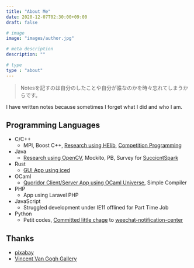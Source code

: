 ```yaml
---
title: "About Me"
date: 2020-12-07T02:30:00+09:00
draft: false

# image
image: "images/author.jpg"

# meta description
description: ""

# type
type : "about"
---
```



> Notesを記すのは自分のしたことや自分が誰なのかを時々忘れてしまうからです。

I have written notes because sometimes I forget what I did and who I am.

## Programming Languages
- C/C++
  - MPI, Boost C++, [Research using HElib](https://ieeexplore.ieee.org/abstract/document/7946977), [Competition Programming](https://github.com/lilybrevec/kyopro)
- Java
  - [Research using OpenCV](https://ci.nii.ac.jp/naid/110010055940), Mockito, PB, Survey for [SuccicntSpark](https://github.com/amplab/succinct)
- Rust
  - [GUI App using iced](https://github.com/lilybrevec/gelato)
- OCaml
  - [Quoridor Client/Server App using OCaml Universe](https://github.com/lilybrevec/Quoridor-OCaml), Simple Compiler
- PHP
  - App using Laravel PHP
- JavaScript
  - Struggled development under IE11 offlined for Part Time Job
- Python
  - Petit codes, [Committed little chage](https://github.com/sindresorhus/weechat-notification-center/pull/31) to [weechat-notification-center](https://github.com/sindresorhus/weechat-notification-center)

## Thanks
- [pixabay](https://pixabay.com/)
- [Vincent Van Gogh Gallery](https://www.vangoghgallery.com/)
